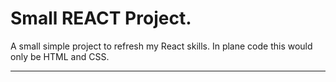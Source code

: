 # Small REACT Project.

A small simple project to refresh my React skills. In plane code this would only be HTML and CSS.

---

